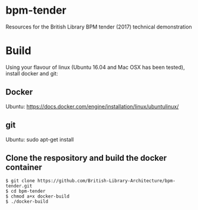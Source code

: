 # bpm-tender
Resources for the British Library BPM tender (2017) technical demonstration

# Build
Using your flavour of linux (Ubuntu 16.04 and Mac OSX has been tested), install docker and git:

## Docker
Ubuntu: https://docs.docker.com/engine/installation/linux/ubuntulinux/
 
## git
Ubuntu: sudo apt-get install 

## Clone the respository and build the docker container
```
$ git clone https://github.com/British-Library-Architecture/bpm-tender.git
$ cd bpm-tender
$ chmod a+x docker-build
$ ./docker-build
```  
